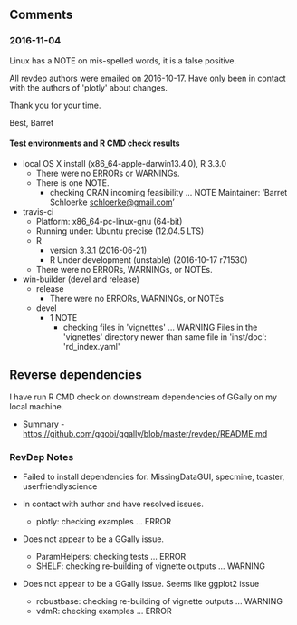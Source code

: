 
## Comments

### 2016-11-04
Linux has a NOTE on mis-spelled words, it is a false positive.

All revdep authors were emailed on 2016-10-17. Have only been in contact with the authors of 'plotly' about changes.

Thank you for your time.

Best,
Barret


#### Test environments and R CMD check results

* local OS X install (x86_64-apple-darwin13.4.0), R 3.3.0
  * There were no ERRORs or WARNINGs.
  * There is one NOTE.
    * checking CRAN incoming feasibility ... NOTE
    Maintainer: ‘Barret Schloerke <schloerke@gmail.com>’
* travis-ci
  * Platform: x86_64-pc-linux-gnu (64-bit)
  * Running under: Ubuntu precise (12.04.5 LTS)
  * R
    * version 3.3.1 (2016-06-21)
    * R Under development (unstable) (2016-10-17 r71530)
  * There were no ERRORs, WARNINGs, or NOTEs.
* win-builder (devel and release)
  * release
    * There were no ERRORs, WARNINGs, or NOTEs
  * devel
    * 1 NOTE
      * checking files in 'vignettes' ... WARNING
      Files in the 'vignettes' directory newer than same file in 'inst/doc':
        'rd_index.yaml'


## Reverse dependencies
I have run R CMD check on downstream dependencies of GGally on my local machine.
* Summary - https://github.com/ggobi/ggally/blob/master/revdep/README.md

### RevDep Notes

* Failed to install dependencies for: MissingDataGUI, specmine, toaster, userfriendlyscience

* In contact with author and have resolved issues.
  * plotly: checking examples ... ERROR

* Does not appear to be a GGally issue.
  * ParamHelpers: checking tests ... ERROR
  * SHELF: checking re-building of vignette outputs ... WARNING

* Does not appear to be a GGally issue. Seems like ggplot2 issue
  * robustbase: checking re-building of vignette outputs ... WARNING
  * vdmR: checking examples ... ERROR
